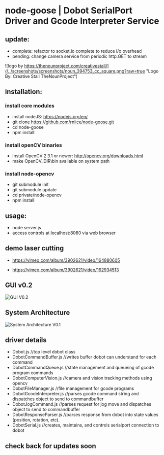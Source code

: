 # node-goose | Dobot SerialPort Driver and Gcode Interpreter Service

## update: 
- complete: refactor to socket.io complete to reduce i/o overhead
- pending: change camera service from periodic http:GET to stream

![logo by https://thenounproject.com/creativestall/](/../screenshots/screenshots/noun_394753_cc_square.png?raw=true "Logo By: Creative Stall TheNounProject")

## installation: 

### install core modules
- install nodeJS: https://nodejs.org/en/ 
- git clone https://github.com/rniice/node-goose.git 
- cd node-goose
- npm install

### install openCV binaries
- install OpenCV 2.3.1 or newer: http://opencv.org/downloads.html
- make OpenCV_DIR\bin available on system path

### install node-opencv
- git submodule init
- git submodule update
- cd private/node-opencv
- npm install

## usage:

- node server.js
- access controls at localhost:8080 via web browser

## demo laser cutting

- https://vimeo.com/album/3902621/video/164880605

- https://vimeo.com/album/3902621/video/162934513

## GUI v0.2

![GUI V0.2](/../screenshots/screenshots/dobot-control-v0.2.jpg?raw=true "GUI V0.2")

## System Architecture

![System Architecture V0.1](/../screenshots/screenshots/node-goose-app-architecture.jpg?raw=true "System Architecture V0.1")

## driver details

- Dobot.js                 //top level dobot class
- DobotCommandBuffer.js    //writes buffer dobot can understand for each command
- DobotCommandQueue.js     //state management and queueing of gcode program commands
- DobotComputerVision.js   //camera and vision tracking methods using opencv
- DobotFileManager.js      //file management for gcode programs
- DobotGcodeInterpreter.js //parses gcode command string and dispatches object to send to commandbuffer 
- DobotJogCommand.js	     //parses request for jog move and dispatches object to send to commandbuffer
- DobotResponseParser.js   //parses response from dobot into state values (position, rotation, etc).
- DobotSerial.js		       //creates, maintains, and controls serialport connection to dobot

## check back for updates soon


